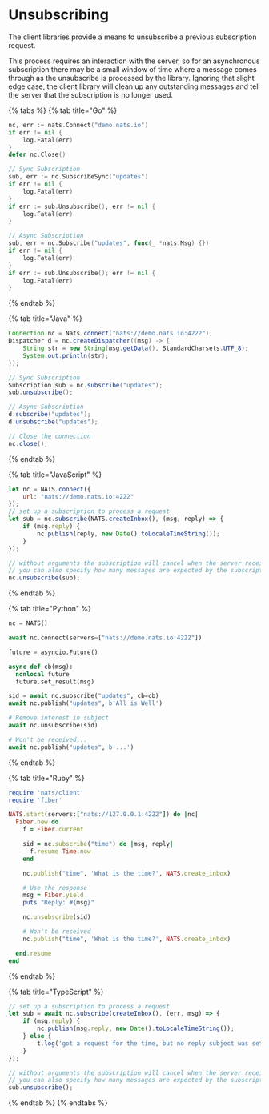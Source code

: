 # Unsubscribing

The client libraries provide a means to unsubscribe a previous subscription request.

This process requires an interaction with the server, so for an asynchronous subscription there may be a small window of time where a message comes through as the unsubscribe is processed by the library. Ignoring that slight edge case, the client library will clean up any outstanding messages and tell the server that the subscription is no longer used.

{% tabs %}
{% tab title="Go" %}
```go
nc, err := nats.Connect("demo.nats.io")
if err != nil {
	log.Fatal(err)
}
defer nc.Close()

// Sync Subscription
sub, err := nc.SubscribeSync("updates")
if err != nil {
	log.Fatal(err)
}
if err := sub.Unsubscribe(); err != nil {
	log.Fatal(err)
}

// Async Subscription
sub, err = nc.Subscribe("updates", func(_ *nats.Msg) {})
if err != nil {
	log.Fatal(err)
}
if err := sub.Unsubscribe(); err != nil {
	log.Fatal(err)
}
```
{% endtab %}

{% tab title="Java" %}
```java
Connection nc = Nats.connect("nats://demo.nats.io:4222");
Dispatcher d = nc.createDispatcher((msg) -> {
    String str = new String(msg.getData(), StandardCharsets.UTF_8);
    System.out.println(str);
});

// Sync Subscription
Subscription sub = nc.subscribe("updates");
sub.unsubscribe();

// Async Subscription
d.subscribe("updates");
d.unsubscribe("updates");

// Close the connection
nc.close();
```
{% endtab %}

{% tab title="JavaScript" %}
```javascript
let nc = NATS.connect({
    url: "nats://demo.nats.io:4222"
});
// set up a subscription to process a request
let sub = nc.subscribe(NATS.createInbox(), (msg, reply) => {
    if (msg.reply) {
        nc.publish(reply, new Date().toLocaleTimeString());
    }
});

// without arguments the subscription will cancel when the server receives it
// you can also specify how many messages are expected by the subscription
nc.unsubscribe(sub);
```
{% endtab %}

{% tab title="Python" %}
```python
nc = NATS()

await nc.connect(servers=["nats://demo.nats.io:4222"])

future = asyncio.Future()

async def cb(msg):
  nonlocal future
  future.set_result(msg)

sid = await nc.subscribe("updates", cb=cb)
await nc.publish("updates", b'All is Well')

# Remove interest in subject
await nc.unsubscribe(sid)

# Won't be received...
await nc.publish("updates", b'...')

```
{% endtab %}

{% tab title="Ruby" %}
```ruby
require 'nats/client'
require 'fiber'

NATS.start(servers:["nats://127.0.0.1:4222"]) do |nc|
  Fiber.new do
    f = Fiber.current

    sid = nc.subscribe("time") do |msg, reply|
      f.resume Time.now
    end

    nc.publish("time", 'What is the time?', NATS.create_inbox)

    # Use the response
    msg = Fiber.yield
    puts "Reply: #{msg}"

    nc.unsubscribe(sid)

    # Won't be received
    nc.publish("time", 'What is the time?', NATS.create_inbox)

  end.resume
end
```
{% endtab %}

{% tab title="TypeScript" %}
```typescript
// set up a subscription to process a request
let sub = await nc.subscribe(createInbox(), (err, msg) => {
    if (msg.reply) {
        nc.publish(msg.reply, new Date().toLocaleTimeString());
    } else {
        t.log('got a request for the time, but no reply subject was set.');
    }
});

// without arguments the subscription will cancel when the server receives it
// you can also specify how many messages are expected by the subscription
sub.unsubscribe();
```
{% endtab %}
{% endtabs %}

